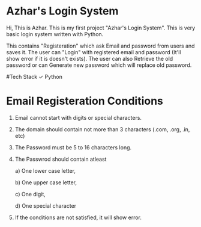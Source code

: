 # Azhar's Login System

Hi, This is Azhar. 
This is my first project "Azhar's Login System".
This is very basic login system written with Python.

This contains "Registeration" which ask Email and password from users and saves it.
The user can "Login" with registered email and password (It'll show error if it is doesn't exists).
The user can also Retrieve the old password or can Generate new password which will replace old password.

#Tech Stack
    ✓ Python

# Email Registeration Conditions
1. Email cannot start with digits or special characters.
2. The domain should contain not more than 3 characters (.com, .org, .in, etc)
3. The Password must be 5 to 16 characters long.
4. The Passwrod should contain atleast 

    a) One lower case letter,
    
    b) One upper case letter,
    
    c) One digit,
    
    d) One special character
    
 5. If the conditions are not satisfied, it will show error.

